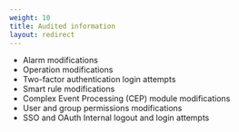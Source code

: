 ```yaml
---
weight: 10
title: Audited information
layout: redirect
---
```


* Alarm modifications
* Operation modifications
* Two-factor authentication login attempts
* Smart rule modifications
* Complex Event Processing (CEP) module modifications
* User and group permissions modifications
* SSO and OAuth Internal logout and login attempts
